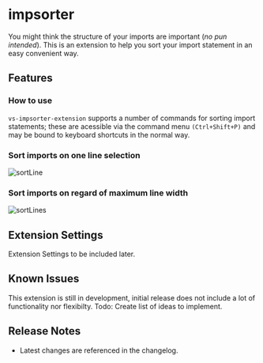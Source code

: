 # impsorter

You might think the structure of your imports are important (*no pun intended*). This is an extension to help you sort your import statement in an easy convenient way.

## Features

### How to use
`vs-impsorter-extension` supports a number of commands for sorting import statements; these are acessible via the command menu `(Ctrl+Shift+P)` and may be bound to keyboard shortcuts in the normal way.

### Sort imports on one line selection
![sortLine](https://raw.githubusercontent.com/erhise/impsorter/master/assets/vs-impsorter-sortLine.gif)

### Sort imports on regard of maximum line width
![sortLines](https://raw.githubusercontent.com/erhise/impsorter/master/assets/vs-importer-sortLinesWidth.gif)

## Extension Settings

Extension Settings to be included later.

## Known Issues

This extension is still in development, initial release does not include a lot of functionality nor flexibilty.
Todo: Create list of ideas to implement.

## Release Notes

* Latest changes are referenced in the changelog.
